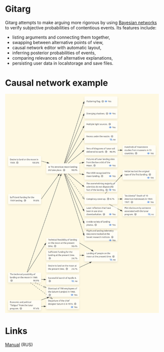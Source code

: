 # Gitarg
Gitarg attempts to make arguing more rigorous by using [Bayesian networks](https://en.wikipedia.org/wiki/Bayesian_network) to verify subjective probabilities of contentious events. Its features include:
* listing arguments and connecting them together,
* swapping between alternative points of view,
* causal network editor with automatic layout,
* inferring posterior probabilities of events,
* comparing relevances of alternative explanations,
* persisting user data in localstorage and save files.

# Causal network example
![Moon landing diagram](https://github.com/vdzk/gitarg/raw/master/moon_landing_causal.png)

# Links


[Manual](https://dante-ga.gitbook.io/gitarg/) (RUS)
